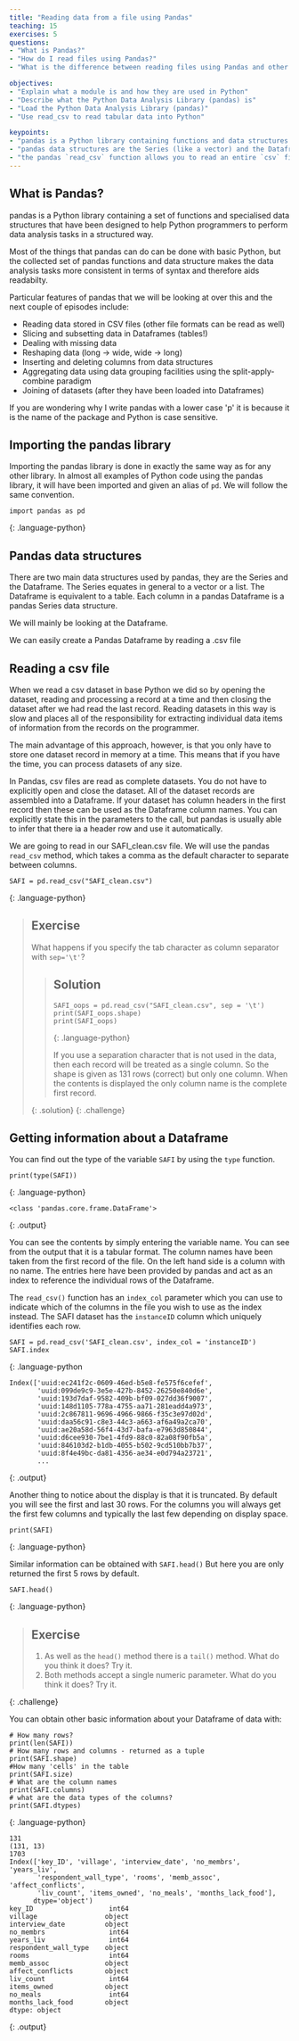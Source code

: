 ```yaml
---
title: "Reading data from a file using Pandas"
teaching: 15
exercises: 5
questions:
- "What is Pandas?"
- "How do I read files using Pandas?"
- "What is the difference between reading files using Pandas and other methods of reading files?"

objectives:
- "Explain what a module is and how they are used in Python"
- "Describe what the Python Data Analysis Library (pandas) is"
- "Load the Python Data Analysis Library (pandas)"
- "Use read_csv to read tabular data into Python"

keypoints:
- "pandas is a Python library containing functions and data structures to assist in data analysis"
- "pandas data structures are the Series (like a vector) and the Dataframe (like a table)"
- "the pandas `read_csv` function allows you to read an entire `csv` file into a Dataframe"
---
```


## What is Pandas?

pandas is a Python library containing a set of functions and specialised data structures that have been designed to help Python programmers to perform data analysis tasks in a structured way.

Most of the things that pandas can do can be done with basic Python, but the collected set of pandas functions and data structure makes the data analysis tasks more consistent in terms of syntax and therefore aids readabilty.

Particular features of pandas that we will be looking at over this and the next couple of episodes include:


* Reading data stored in CSV files (other file formats can be read as well)
* Slicing and subsetting data in Dataframes (tables!)
* Dealing with missing data
* Reshaping data (long -> wide,  wide -> long)
* Inserting and deleting columns from data structures
* Aggregating data using data grouping facilities using the split-apply-combine paradigm
* Joining of datasets (after they have been loaded into Dataframes)


If you are wondering why I write pandas with a lower case 'p' it is because it is the name of the package and Python is case sensitive.


## Importing the pandas library

Importing the pandas library is done in exactly the same way as for any other library. In almost all examples of Python code using the pandas library, it will have been imported and given an alias of `pd`. We will follow the same convention.


~~~
import pandas as pd
~~~
{: .language-python}

## Pandas data structures

There are two main data structures used by pandas, they are the Series and the Dataframe. The Series equates in general to a vector or a list. The Dataframe is equivalent to a table. Each column in a pandas Dataframe is a pandas Series data structure.

We will mainly be looking at the Dataframe.

We can easily create a Pandas Dataframe by reading a .csv file

## Reading a csv file

When we read a csv dataset in base Python we did so by opening the dataset, reading and processing a record at a time and then closing the dataset after we had read the last record. Reading datasets in this way is slow and places all of the responsibility for extracting individual data items of information from the records on the programmer.

The main advantage of this approach, however, is that you only have to store one dataset record in memory at a time. This means that if you have the time, you can process datasets of any size.

In Pandas, csv files are read as complete datasets. You do not have to explicitly open and close the dataset. All of the dataset records are assembled into a Dataframe. If your dataset has column headers in the first record then these can be used as the Dataframe column names. You can explicitly state this in the parameters to the call, but pandas is usually able to infer that there ia a header row and use it automatically.


We are going to read in our SAFI_clean.csv file. We will use the pandas `read_csv` method, which takes a comma as the default character to separate between columns.

~~~
SAFI = pd.read_csv("SAFI_clean.csv")
~~~
{: .language-python}

> ## Exercise
>
> What happens if you specify the tab character as column separator with `sep='\t'`?
>
> > ## Solution
> >
> > ~~~
> > SAFI_oops = pd.read_csv("SAFI_clean.csv", sep = '\t')
> > print(SAFI_oops.shape)
> > print(SAFI_oops)
> > ~~~
> > {: .language-python}
> >
> > If you use a separation character that is not used in the data, then each record will be treated as a single column. So the shape is given as 131 rows (correct) but only one column.
> > When the contents is displayed the only column name is the complete first record.
> >
> {: .solution}
{: .challenge}

##  Getting information about a Dataframe

You can find out the type of the variable `SAFI` by using the `type` function.

~~~
print(type(SAFI))
~~~
{: .language-python}

~~~
<class 'pandas.core.frame.DataFrame'>
~~~
{: .output}

You can see the contents by simply entering the variable name. You can see from the output that it is a tabular format. The column names have been taken from the first record of the file. On the left hand side is a column with no name. The entries here have been provided by pandas and act as an index to reference the individual rows of the Dataframe.

The `read_csv()` function has an `index_col` parameter which you can use to indicate which of the columns in the file you wish to use as the index instead. 
The SAFI dataset has the `instanceID` column which uniquely identifies each row. 

~~~
SAFI = pd.read_csv('SAFI_clean.csv', index_col = 'instanceID')
SAFI.index
~~~
{: .language-python

~~~
Index(['uuid:ec241f2c-0609-46ed-b5e8-fe575f6cefef',
       'uuid:099de9c9-3e5e-427b-8452-26250e840d6e',
       'uuid:193d7daf-9582-409b-bf09-027dd36f9007',
       'uuid:148d1105-778a-4755-aa71-281eadd4a973',
       'uuid:2c867811-9696-4966-9866-f35c3e97d02d',
       'uuid:daa56c91-c8e3-44c3-a663-af6a49a2ca70',
       'uuid:ae20a58d-56f4-43d7-bafa-e7963d850844',
       'uuid:d6cee930-7be1-4fd9-88c0-82a08f90fb5a',
       'uuid:846103d2-b1db-4055-b502-9cd510bb7b37',
       'uuid:8f4e49bc-da81-4356-ae34-e0d794a23721',
       ...
~~~
{: .output}

Another thing to notice about the display is that it is truncated. By default you will see the first and last 30 rows. For the columns you will always get the first few columns and typically the last few depending on display space.

~~~
print(SAFI)
~~~
{: .language-python}

Similar information can be obtained with `SAFI.head()` But here you are only returned the first 5 rows by default.

~~~
SAFI.head()
~~~
{: .language-python}

> ## Exercise
>
> 1. As well as the `head()` method there is a `tail()` method. What do you think it does? Try it.
> 2. Both methods accept a single numeric parameter. What do you think it does? Try it.
> 
{: .challenge}

You can obtain other basic information about your Dataframe of data with:

~~~
# How many rows?
print(len(SAFI))
# How many rows and columns - returned as a tuple
print(SAFI.shape)
#How many 'cells' in the table
print(SAFI.size)
# What are the column names
print(SAFI.columns)
# what are the data types of the columns?
print(SAFI.dtypes)
~~~
{: .language-python}

~~~
131
(131, 13)
1703
Index(['key_ID', 'village', 'interview_date', 'no_membrs', 'years_liv',
       'respondent_wall_type', 'rooms', 'memb_assoc', 'affect_conflicts',
       'liv_count', 'items_owned', 'no_meals', 'months_lack_food'],
      dtype='object')
key_ID                   int64
village                 object
interview_date          object
no_membrs                int64
years_liv                int64
respondent_wall_type    object
rooms                    int64
memb_assoc              object
affect_conflicts        object
liv_count                int64
items_owned             object
no_meals                 int64
months_lack_food        object
dtype: object
~~~
{: .output}
